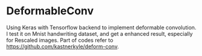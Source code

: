 # DeformableConv
Using Keras with Tensorflow backend to implement deformable convolution. I test it on Mnist handwriting dataset, and get a enhanced result, especially for Rescaled images. Part of codes refer to https://github.com/kastnerkyle/deform-conv.
